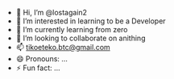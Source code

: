 - 👋 Hi, I’m @lostagain2
- 👀 I’m interested in learning to be a Developer 
- 🌱 I’m currently learning from zero
- 💞️ I’m looking to collaborate on anithing
- 📫 tikoeteko.btc@gmail.com
- 😄 Pronouns: ...
- ⚡ Fun fact: ...

<!---
lostagain2/lostagain2 is a ✨ special ✨ repository because its `README.md` (this file) appears on your GitHub profile.
You can click the Preview link to take a look at your changes.
--->
